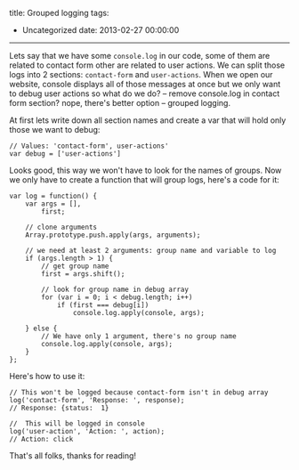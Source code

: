 title: Grouped logging
tags:
  - Uncategorized
date: 2013-02-27 00:00:00
---

Lets say that we have some `console.log` in our code, some of them are related to contact form other are related to user actions. We can split those logs into 2 sections: `contact-form` and `user-actions`. When we open our website, console displays all of those messages at once but we only want to debug user actions so what do we do? &#8211; remove console.log in contact form section? nope, there's better option &#8211; grouped logging.

At first lets write down all section names and create a var that will hold only those we want to debug:

```
// Values: 'contact-form', user-actions'
var debug = ['user-actions']
```

Looks good, this way we won't have to look for the names of groups. Now we only have to create a function that will group logs, here's a code for it:

```
var log = function() {
    var args = [],
        first;

    // clone arguments
    Array.prototype.push.apply(args, arguments);

    // we need at least 2 arguments: group name and variable to log
    if (args.length > 1) {
        // get group name
        first = args.shift();

        // look for group name in debug array
        for (var i = 0; i < debug.length; i++)
            if (first === debug[i])
                console.log.apply(console, args);

    } else {
        // We have only 1 argument, there's no group name
        console.log.apply(console, args);
    }
};
```

Here's how to use it:

```
// This won't be logged because contact-form isn't in debug array
log('contact-form', 'Response: ', response);
// Response: {status:  1}

//  This will be logged in console
log('user-action', 'Action: ', action);
// Action: click
```

That's all folks, thanks for reading!
